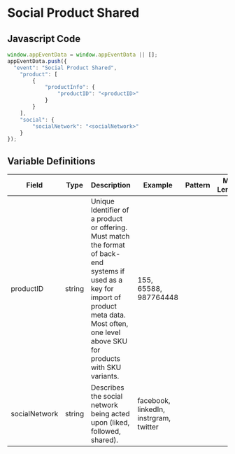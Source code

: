 # Social Product Shared

### 

## Javascript Code
```js
window.appEventData = window.appEventData || [];
appEventData.push({
  "event": "Social Product Shared",
    "product": [
        {
            "productInfo": {
                "productID": "<productID>"
            }
        }
    ],
    "social": {
        "socialNetwork": "<socialNetwork>"
    }
});
```

## Variable Definitions

|Field|Type|Description|Example|Pattern|Min Length|Max Length|Minimum|Maximum|Multiple Of|
| --- | --- | --- | --- | --- | --- | --- | --- | --- | --- |
|productID|string|Unique Identifier of a product or offering.  Must match the format of back-end systems if used as a key for import of product meta data. Most often, one level above SKU for products with SKU variants. |155, 65588, 987764448|||||||
|socialNetwork|string|Describes the social network being acted upon \(liked, followed, shared\). |facebook, linkedIn, instrgram, twitter|||||||
